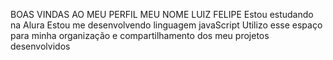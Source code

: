 BOAS VINDAS AO MEU PERFIL
MEU NOME LUIZ FELIPE 
Estou estudando na Alura
Estou me desenvolvendo linguagem javaScript
Utilizo esse espaço para minha organização e compartilhamento dos meu projetos desenvolvidos
